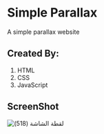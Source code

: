 # Simple Parallax
A simple parallax website
## Created By:
1. HTML
2. CSS
3. JavaScript

## ScreenShot
![‏‏لقطة الشاشة (518)](https://user-images.githubusercontent.com/84629651/153653856-3a5bd011-d383-4615-938d-ec06829fb0e4.png)
